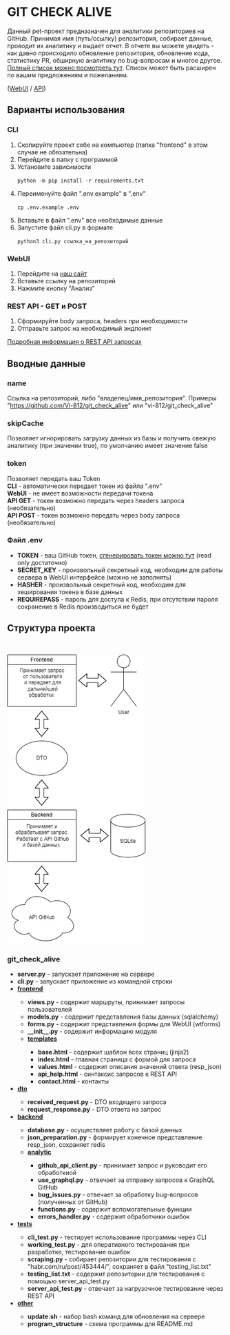 # GIT CHECK ALIVE

Данный pet-проект предназначен для аналитики репозиториев на GitHub. Принимая имя (путь/ссылку) репозитория, собирает 
данные, проводит их аналитику и выдает отчет. В отчете вы можете увидеть - как давно происходило обновление репозитория, 
обновление кода, статистику PR, обширную аналитику по bug-вопросам и многое другое.
<a href="https://isgitalive.karo-dev.ru/values">Полный список можно посмотреть тут</a>. Список может быть расширен по 
вашим предложениям и пожеланиям.

(<a href="https://isgitalive.karo-dev.ru/">WebUI</a></li>
/
<a href="https://isgitalive.karo-dev.ru/rest-api">API</a></li>)
## Варианты использования
### CLI
<ol>
<li>Скопируйте проект себе на компьютер (папка "frontend" в этом случае не обязательна)</li>
<li>Перейдите в папку с программой</li>
<li>Установите зависимости

`python -m pip install -r requirements.txt`</li>
<li>Переименуйте файл ".env.example" в ".env"

`cp .env.example .env`</li>
<li>Вставьте в файл ".env" все необходимые данные</li>
<li>Запустите файл cli.py в формате

`python3 cli.py ссылка_на_репозиторий`</li>
</ol>

### WebUI
<ol>
<li>Перейдите на <a href="https://isgitalive.karo-dev.ru/">наш сайт</a></li>
<li>Вставьте ссылку на репозиторий</li>
<li>Нажмите кнопку "Анализ"</li>
</ol>

### REST API - GET и POST 
<ol>
<li>Сформируйте body запроса, headers при необходимости</li>
<li>Отправьте запрос на необходимый эндпоинт</li>
</ol>
<a href="https://isgitalive.karo-dev.ru/rest-api">Подробная информация о REST API запросах</a>

## Вводные данные
### name
Ссылка на репозиторий, либо "владелец/имя_репозитория". 
Примеры "https://github.com/Vi-812/git_check_alive" или "vi-812/git_check_alive"

### skipCache 
Позволяет игнорировать загрузку данных из базы и получить свежую аналитику (при значении true), 
по умолчанию имеет значение false

### token
Позволяет передать ваш Token<br>
<b>CLI</b> - автоматически передает токен из файла ".env"<br>
<b>WebUI</b> - не имеет возможности передачи токена<br>
<b>API GET</b> - токен возможно передать через headers запроса (необязательно)<br>
<b>API POST</b> - токен возможно передать через body запроса (необязательно)<br>

### Файл .env
<ul>
<li><b>TOKEN</b> - ваш GitHub токен, <a href="https://github.com/settings/tokens">сгенерировать токен можно тут</a> 
(read only достаточно)</li>
<li><b>SECRET_KEY</b> - произвольный секретный код, необходим для работы сервера в WebUI интерфейсе 
(можно не заполнять)</li>
<li><b>HASHER</b> - произвольный секретный код, необходим для хеширования токена в базе данных</li>
<li><b>REQUIREPASS</b> - пароль для доступа к Redis, при отсутствии пароля сохранение в Redis 
производиться не будет</li>
</ul>

## Структура проекта
<br>
<div align="left">

![Структура проекта](/other/program_structure.png)

</div>

### git_check_alive
<ul>
<li><b>server.py</b> - запускает приложение на сервере</li>
<li><b>cli.py</b> - запускает приложение из командной строки</li>
<li><b><u>frontend</u></b></li>
<ul>
<li><b>views.py</b> - содержит маршруты, принимает запросы пользователей</li>
<li><b>models.py</b> - содержит представления базы данных (sqlalchemy)</li>
<li><b>forms.py</b> - содержит представления формы для WebUI (wtforms)</li>
<li><b>__init__.py</b> - содержит информацию модуля</li>
<li><b><u>templates</u></b></li>
<ul>
<li><b>base.html</b> - содержит шаблон всех страниц (jinja2)</li>
<li><b>index.html</b> - главная страница с формой для запроса</li>
<li><b>values.html</b> - содержит описания значений ответа (resp_json)</li>
<li><b>api_help.html</b> - синтаксис запросов к REST API</li>
<li><b>contact.html</b> - контакты</li>
</ul>
</ul>
<li><b><u>dto</u></b></li>
<ul>
<li><b>received_request.py</b> - DTO входящего запроса</li>
<li><b>request_response.py</b> - DTO ответа на запрос</li>
</ul>
<li><b><u>backend</u></b></li>
<ul>
<li><b>database.py</b> - осуществляет работу с базой данных</li>
<li><b>json_preparation.py</b> - формирует конечное представление resp_json, сохраняет redis</li>
<li><b><u>analytic</u></b></li>
<ul>
<li><b>github_api_client.py</b> - принимает запрос и руководит его обработкиой</li>
<li><b>use_graphql.py</b> - отвечает за отправку запросов к GraphQL GitHub</li>
<li><b>bug_issues.py</b> - отвечает за обработку bug-вопросов (полученных от GitHub)</li>
<li><b>functions.py</b> - содержит вспомогательные функции</li>
<li><b>errors_handler.py</b> - содержит обработчики ошибок</li>
</ul>
</ul>
<li><b><u>tests</u></b></li>
<ul>
<li><b>cli_test.py</b> - тестирует использование программы через CLI</li>
<li><b>working_test.py</b> - для оперативного тестирования при разработке, тестирование ошибок</li>
<li><b>scraping.py</b> - собирает репозитории для тестирования с "habr.com/ru/post/453444/", сохраняет в файл "testing_list.txt"</li>
<li><b>testing_list.txt</b> - содержит репозитории для тестирования с помощью server_api_test.py</li>
<li><b>server_api_test.py</b> - отвечает за нагрузочное тестирование через REST API</li>
</ul>
<li><b><u>other</u></b></li>
<ul>
<li><b>update.sh</b> - набор bash команд для обновления на сервере</li>
<li><b>program_structure</b> - схема программы для README.md</li>
</ul>
</ul>
<br>
